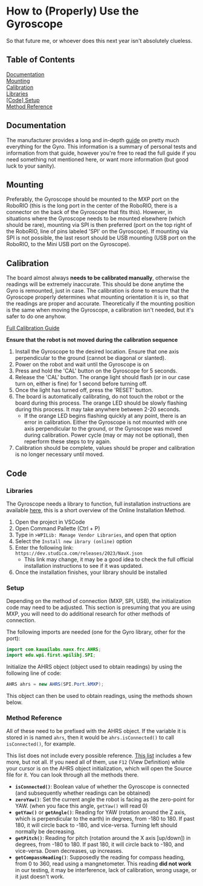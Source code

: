 # How to (Properly) Use the Gyroscope
So that future me, or whoever does this next year isn't absolutely clueless.

## Table of Contents
[Documentation](#documentation)  
[Mounting](#mounting)  
[Calibration](#calibration)  
[Libraries](#libraries)  
[\[Code\] Setup](#setup)  
[Method Reference](#method-reference)

## Documentation
The manufacturer provides a long and in-depth [guide](https://pdocs.kauailabs.com/navx-mxp/wp-content/uploads/2020/09/navx2-mxp_robotics_navigation_sensor_user_guide-8.pdf) on pretty much everything for the Gyro. This information is a summary of personal tests and information from that guide, however you're free to read the full guide if you need something not mentioned here, or want more information (but good luck to your sanity).

## Mounting
Preferably, the Gyroscope should be mounted to the MXP port on the RoboRIO (this is the long port in the center of the RoboRIO, there is a connector on the back of the Gyroscope that fits this). However, in situations where the Gyroscope needs to be mounted elsewhere (which should be rare), mounting via SPI is then preferred (port on the top right of the RoboRIO, line of pins labeled 'SPI' on the Gyroscope). If mounting via SPI is not possible, the last resort should be USB mounting (USB port on the RoboRIO, to the Mini USB port on the Gyroscope).

## Calibration
The board almost always **needs to be calibrated manually**, otherwise the readings will be extremely inaccurate. This should be done anytime the Gyro is remounted, just in case. The calibration is done to ensure that the Gyroscope properly determines what mounting orientation it is in, so that the readings are proper and accurate. Theoretically if the mounting position is the same when moving the Gyroscope, a calibration isn't needed, but it's safer to do one anyhow.

[Full Calibration Guide](https://pdocs.kauailabs.com/navx-mxp/installation/omnimount/)

**Ensure that the robot is not moved during the calibration sequence**

1. Install the Gyroscope to the desired location. Ensure that one axis perpendicular to the ground (cannot be diagonal or slanted).
2. Power on the robot and wait until the Gyroscope is on
3. Press and hold the 'CAL' button on the Gyroscope for 5 seconds.
4. Release the 'CAL' button. The orange light should flash (or in our case turn on, either is fine) for 1 second before turning off.
5. Once the light has turned off, press the 'RESET' button.
6. The board is automatically calibrating, do not touch the robot or the board during this process. The orange LED should be slowly flashing during this process. It may take anywhere between 2-20 seconds.
    - If the orange LED begins flashing quickly at any point, there is an error in calibration. Either the Gyroscope is not mounted with one axis perpendicular to the ground, or the Gyroscope was moved during calibration. Power cycle (may or may not be optional), then reperform these steps to try again.
7. Calibration should be complete, values should be proper and calibration is no longer necessary until moved.

## Code
### Libraries
The Gyroscope needs a library to function, full installation instructions are available [here](https://pdocs.kauailabs.com/navx-mxp/software/roborio-libraries/java), this is a short overview of the Online Installation Method.

1. Open the project in VSCode
2. Open Command Pallette (Ctrl + P)
3. Type in `>WPILib: Manage Vendor Libraries`, and open that option
4. Select the `Install new ibrary (online)` option
5. Enter the following link: `https://dev.studica.com/releases/2023/NavX.json`
    - This link may change, it may be a good idea to check the full official installation instructions to see if it was updated.
6. Once the installation finishes, your library should be installed

### Setup
Depending on the method of connection (MXP, SPI, USB), the initialization code may need to be adjusted. This section is presuming that you are using MXP, you will need to do additional research for other methods of connection.

The following imports are needed (one for the Gyro library, other for the port):
```java
import com.kauailabs.navx.frc.AHRS;
import edu.wpi.first.wpilibj.SPI;
```

Initialize the AHRS object (object used to obtain readings) by using the following line of code:
```java
AHRS ahrs = new AHRS(SPI.Port.kMXP);
```

This object can then be used to obtain readings, using the methods shown below.

### Method Reference
All of these need to be prefixed with the AHRS object. If the variable it is stored in is named `ahrs`, then it would be `ahrs.isConnected()` to call `isConnected()`, for example.

This list does not include every possible reference. [This list](https://img.theodorehua.dev/ePlgpGHY) includes a few more, but not all. If you need all of them, use `F12` (View Definition) while your cursor is on the AHRS object initialization, which will open the Source file for it. You can look through all the methods there.

- **`isConnected()`**: Boolean value of whether the Gyroscope is connected (and subsequently whether readings can be obtained)
- **`zeroYaw()`**: Set the current angle the robot is facing as the zero-point for YAW. (when you face this angle, `getYaw()` will read 0)
- **`getYaw()`** or **`getAngle()`**: Reading for YAW (rotation around the Z axis, which is perpendicular to the earth) in degrees, from -180 to 180. If past 180, it will circle back to -180, and vice-versa. Turning left should normally be decreasing.
- **`getPitch()`**: Reading for pitch (rotation around the X axis \[up/down\]) in degrees, from -180 to 180. If past 180, it will circle back to -180, and vice-versa. Down decreases, up increases.
- **`getCompassHeading()`**: Supposedly the reading for compass heading, from 0 to 360, read using a mangnetometer. This reading **did not work** in our testing, it may be interference, lack of calibration, wrong usage, or it just doesn't work.
